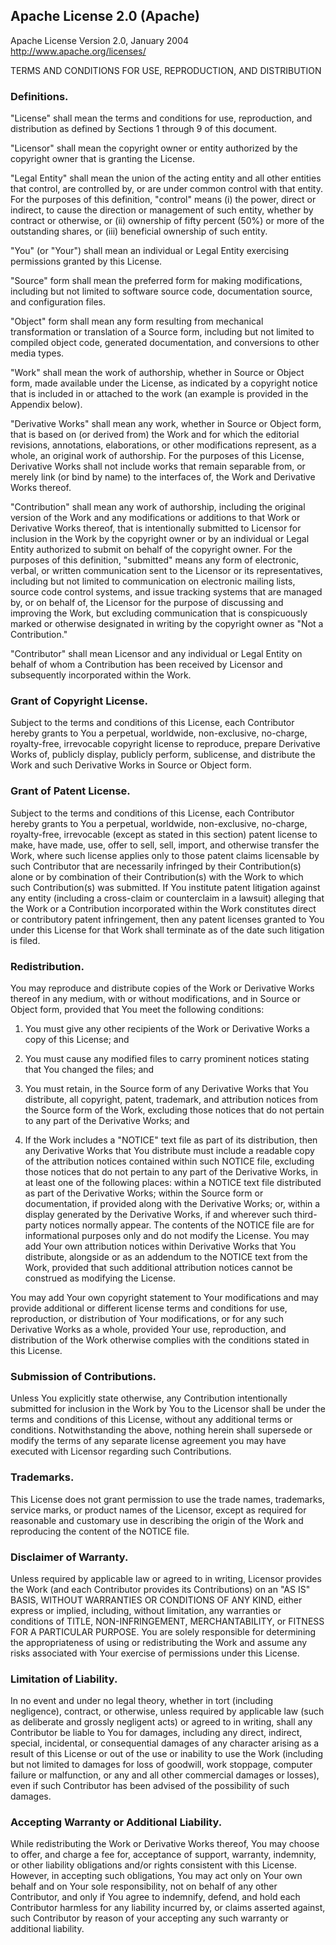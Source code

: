 ## Apache License 2.0 (Apache)

Apache License
Version 2.0, January 2004
http://www.apache.org/licenses/

TERMS AND CONDITIONS FOR USE, REPRODUCTION, AND DISTRIBUTION

### Definitions.

"License" shall mean the terms and conditions for use, reproduction, and distribution as defined by Sections 1 through 9
of this document.

"Licensor" shall mean the copyright owner or entity authorized by the copyright owner that is granting the License.

"Legal Entity" shall mean the union of the acting entity and all other entities that control, are controlled by, or are
under common control with that entity. For the purposes of this definition, "control" means (i) the power, direct or
indirect, to cause the direction or management of such entity, whether by contract or otherwise, or (ii) ownership of
fifty percent (50%) or more of the outstanding shares, or (iii) beneficial ownership of such entity.

"You" (or "Your") shall mean an individual or Legal Entity exercising permissions granted by this License.

"Source" form shall mean the preferred form for making modifications, including but not limited to software source code,
documentation source, and configuration files.

"Object" form shall mean any form resulting from mechanical transformation or translation of a Source form, including
but not limited to compiled object code, generated documentation, and conversions to other media types.

"Work" shall mean the work of authorship, whether in Source or Object form, made available under the License, as
indicated by a copyright notice that is included in or attached to the work (an example is provided in the Appendix
below).

"Derivative Works" shall mean any work, whether in Source or Object form, that is based on (or derived from) the Work
and for which the editorial revisions, annotations, elaborations, or other modifications represent, as a whole, an
original work of authorship. For the purposes of this License, Derivative Works shall not include works that remain
separable from, or merely link (or bind by name) to the interfaces of, the Work and Derivative Works thereof.

"Contribution" shall mean any work of authorship, including the original version of the Work and any modifications or
additions to that Work or Derivative Works thereof, that is intentionally submitted to Licensor for inclusion in the
Work by the copyright owner or by an individual or Legal Entity authorized to submit on behalf of the copyright owner.
For the purposes of this definition, "submitted" means any form of electronic, verbal, or written communication sent to
the Licensor or its representatives, including but not limited to communication on electronic mailing lists, source code
control systems, and issue tracking systems that are managed by, or on behalf of, the Licensor for the purpose of
discussing and improving the Work, but excluding communication that is conspicuously marked or otherwise designated in
writing by the copyright owner as "Not a Contribution."

"Contributor" shall mean Licensor and any individual or Legal Entity on behalf of whom a Contribution has been received
by Licensor and subsequently incorporated within the Work.

### Grant of Copyright License.

Subject to the terms and conditions of this License, each Contributor hereby grants to You a perpetual, worldwide,
non-exclusive, no-charge, royalty-free, irrevocable copyright license to reproduce, prepare Derivative Works of,
publicly display, publicly perform, sublicense, and distribute the Work and such Derivative Works in Source or Object
form.

### Grant of Patent License.

Subject to the terms and conditions of this License, each Contributor hereby grants to You a perpetual, worldwide,
non-exclusive, no-charge, royalty-free, irrevocable (except as stated in this section) patent license to make, have
made, use, offer to sell, sell, import, and otherwise transfer the Work, where such license applies only to those patent
claims licensable by such Contributor that are necessarily infringed by their Contribution(s) alone or by combination of
their Contribution(s) with the Work to which such Contribution(s) was submitted. If You institute patent litigation
against any entity (including a cross-claim or counterclaim in a lawsuit) alleging that the Work or a Contribution
incorporated within the Work constitutes direct or contributory patent infringement, then any patent licenses granted to
You under this License for that Work shall terminate as of the date such litigation is filed.

### Redistribution.

You may reproduce and distribute copies of the Work or Derivative Works thereof in any medium, with or without
modifications, and in Source or Object form, provided that You meet the following conditions:

1. You must give any other recipients of the Work or Derivative Works a copy of this License; and

2. You must cause any modified files to carry prominent notices stating that You changed the files; and

3. You must retain, in the Source form of any Derivative Works that You distribute, all copyright, patent, trademark,
   and attribution notices from the Source form of the Work, excluding those notices that do not pertain to any part of
   the Derivative Works; and

4. If the Work includes a "NOTICE" text file as part of its distribution, then any Derivative Works that You distribute
   must include a readable copy of the attribution notices contained within such NOTICE file, excluding those notices
   that do not pertain to any part of the Derivative Works, in at least one of the following places: within a NOTICE
   text file distributed as part of the Derivative Works; within the Source form or documentation, if provided along
   with the Derivative Works; or, within a display generated by the Derivative Works, if and wherever such third-party
   notices normally appear. The contents of the NOTICE file are for informational purposes only and do not modify the
   License. You may add Your own attribution notices within Derivative Works that You distribute, alongside or as an
   addendum to the NOTICE text from the Work, provided that such additional attribution notices cannot be construed as
   modifying the License.

You may add Your own copyright statement to Your modifications and may provide additional or different license terms and
conditions for use, reproduction, or distribution of Your modifications, or for any such Derivative Works as a whole,
provided Your use, reproduction, and distribution of the Work otherwise complies with the conditions stated in this
License.

### Submission of Contributions.

Unless You explicitly state otherwise, any Contribution intentionally submitted for inclusion in the Work by You to the
Licensor shall be under the terms and conditions of this License, without any additional terms or conditions.
Notwithstanding the above, nothing herein shall supersede or modify the terms of any separate license agreement you may
have executed with Licensor regarding such Contributions.

### Trademarks.

This License does not grant permission to use the trade names, trademarks, service marks, or product names of the
Licensor, except as required for reasonable and customary use in describing the origin of the Work and reproducing the
content of the NOTICE file.

### Disclaimer of Warranty.

Unless required by applicable law or agreed to in writing, Licensor provides the Work (and each Contributor provides its
Contributions) on an "AS IS" BASIS, WITHOUT WARRANTIES OR CONDITIONS OF ANY KIND, either express or implied, including,
without limitation, any warranties or conditions of TITLE, NON-INFRINGEMENT, MERCHANTABILITY, or FITNESS FOR A
PARTICULAR PURPOSE. You are solely responsible for determining the appropriateness of using or redistributing the Work
and assume any risks associated with Your exercise of permissions under this License.

### Limitation of Liability.

In no event and under no legal theory, whether in tort (including negligence), contract, or otherwise, unless required
by applicable law (such as deliberate and grossly negligent acts) or agreed to in writing, shall any Contributor be
liable to You for damages, including any direct, indirect, special, incidental, or consequential damages of any
character arising as a result of this License or out of the use or inability to use the Work (including but not limited
to damages for loss of goodwill, work stoppage, computer failure or malfunction, or any and all other commercial damages
or losses), even if such Contributor has been advised of the possibility of such damages.

### Accepting Warranty or Additional Liability.

While redistributing the Work or Derivative Works thereof, You may choose to offer, and charge a fee for, acceptance of
support, warranty, indemnity, or other liability obligations and/or rights consistent with this License. However, in
accepting such obligations, You may act only on Your own behalf and on Your sole responsibility, not on behalf of any
other Contributor, and only if You agree to indemnify, defend, and hold each Contributor harmless for any liability
incurred by, or claims asserted against, such Contributor by reason of your accepting any such warranty or additional
liability.
